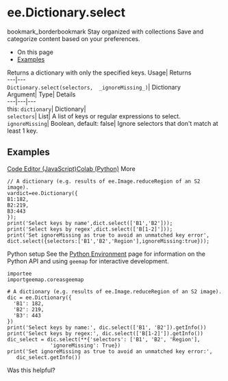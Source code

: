  
#  ee.Dictionary.select
bookmark_borderbookmark Stay organized with collections  Save and categorize content based on your preferences.
  * On this page
  * [Examples](https://developers.google.com/earth-engine/apidocs/ee-dictionary-select#examples)


Returns a dictionary with only the specified keys. 
Usage| Returns  
---|---  
`Dictionary.select(selectors,  _ignoreMissing_)`| Dictionary  
Argument| Type| Details  
---|---|---  
this: `dictionary`| Dictionary|   
`selectors`| List| A list of keys or regular expressions to select.  
`ignoreMissing`| Boolean, default: false| Ignore selectors that don't match at least 1 key.  
## Examples
[Code Editor (JavaScript)](https://developers.google.com/earth-engine/apidocs/ee-dictionary-select#code-editor-javascript-sample)[Colab (Python)](https://developers.google.com/earth-engine/apidocs/ee-dictionary-select#colab-python-sample) More
```
// A dictionary (e.g. results of ee.Image.reduceRegion of an S2 image).
vardict=ee.Dictionary({
B1:182,
B2:219,
B3:443
});
print('Select keys by name',dict.select(['B1','B2']));
print('Select keys by regex',dict.select(['B[1-2]']));
print('Set ignoreMissing as true to avoid an unmatched key error',
dict.select({selectors:['B1','B2','Region'],ignoreMissing:true}));
```
Python setup
See the [ Python Environment](https://developers.google.com/earth-engine/guides/python_install) page for information on the Python API and using `geemap` for interactive development.
```
importee
importgeemap.coreasgeemap
```
```
# A dictionary (e.g. results of ee.Image.reduceRegion of an S2 image).
dic = ee.Dictionary({
  'B1': 182,
  'B2': 219,
  'B3': 443
})
print('Select keys by name:', dic.select(['B1', 'B2']).getInfo())
print('Select keys by regex:', dic.select(['B[1-2]']).getInfo())
dic_select = dic.select(**{'selectors': ['B1', 'B2', 'Region'],
              'ignoreMissing': True})
print('Set ignoreMissing as true to avoid an unmatched key error:',
   dic_select.getInfo())
```

Was this helpful?
